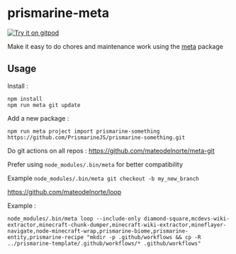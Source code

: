 # prismarine-meta

[![Try it on gitpod](https://img.shields.io/badge/try-on%20gitpod-brightgreen.svg)](https://gitpod.io/#https://github.com/PrismarineJS/prismarine-meta)

Make it easy to do chores and maintenance work using the [meta](https://github.com/mateodelnorte/meta) package

## Usage

Install :
```
npm install
npm run meta git update
```

Add a new package :
```
npm run meta project import prismarine-something https://github.com/PrismarineJS/prismarine-something.git
```

Do git actions on all repos : https://github.com/mateodelnorte/meta-git

Prefer using `node_modules/.bin/meta` for better compatibility

Example `node_modules/.bin/meta git checkout -b my_new_branch`

https://github.com/mateodelnorte/loop

Example :
```
node_modules/.bin/meta loop --include-only diamond-square,mcdevs-wiki-extractor,minecraft-chunk-dumper,minecraft-wiki-extractor,mineflayer-navigate,node-minecraft-wrap,prismarine-biome,prismarine-entity,prismarine-recipe "mkdir -p .github/workflows && cp -R ../prismarine-template/.github/workflows/* .github/workflows"
```


